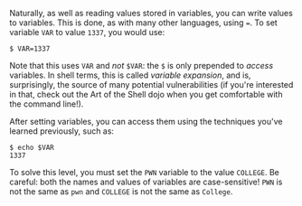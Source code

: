 Naturally, as well as reading values stored in variables, you can write values to variables.
This is done, as with many other languages, using `=`.
To set variable `VAR` to value `1337`, you would use:

```
$ VAR=1337
```

Note that this uses `VAR` and *not* `$VAR`: the `$` is only prepended to *access* variables.
In shell terms, this is called *variable expansion*, and is, surprisingly, the source of many potential vulnerabilities (if you're interested in that, check out the Art of the Shell dojo when you get comfortable with the command line!).

After setting variables, you can access them using the techniques you've learned previously, such as:

```
$ echo $VAR
1337
```

To solve this level, you must set the `PWN` variable to the value `COLLEGE`.
Be careful: both the names and values of variables are case-sensitive!
`PWN` is not the same as `pwn` and `COLLEGE` is not the same as `College`.
